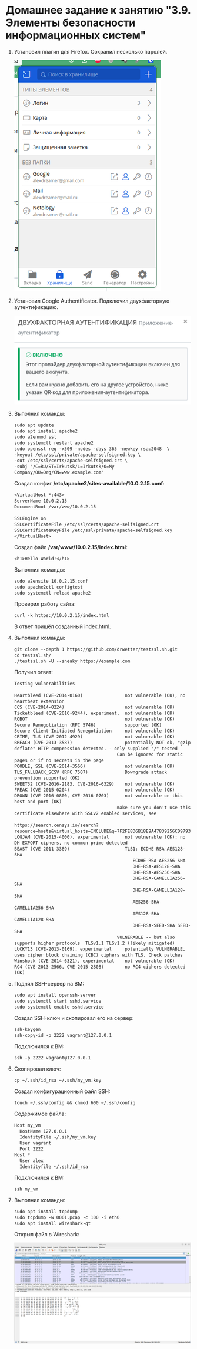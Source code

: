 # Домашнее задание к занятию "3.9. Элементы безопасности информационных систем"

1. Установил плагин для Firefox. Сохранил несколько паролей.

    ![](bitwarden01.png)
2. Установил Google Authentificator. Подключил двухфакторную аутентификацию.

    ![](bitwarden02.png)
3. Выполнил команды:
    ```
    sudo apt update
    sudo apt install apache2
    sudo a2enmod ssl
    sudo systemctl restart apache2
    sudo openssl req -x509 -nodes -days 365 -newkey rsa:2048  \
    -keyout /etc/ssl/private/apache-selfsigned.key \
    -out /etc/ssl/certs/apache-selfsigned.crt \
    -subj "/C=RU/ST=Irkutsk/L=Irkutsk/O=My Company/OU=Org/CN=www.example.com"
    ```
    Создал конфиг **/etc/apache2/sites-available/10.0.2.15.conf**:
    ```
    <VirtualHost *:443>
    ServerName 10.0.2.15
    DocumentRoot /var/www/10.0.2.15

    SSLEngine on
    SSLCertificateFile /etc/ssl/certs/apache-selfsigned.crt
    SSLCertificateKeyFile /etc/ssl/private/apache-selfsigned.key
    </VirtualHost>
    ```
    Создал файл **/var/www/10.0.2.15/index.html**:
    ```
    <h1>Hello World!</h1>
    ```
    Выполнил команды:
    ```
    sudo a2ensite 10.0.2.15.conf
    sudo apache2ctl configtest
    sudo systemctl reload apache2
    ```
    Проверил работу сайта:
    ```
    curl -k https://10.0.2.15/index.html
    ```
    В ответ пришёл созданный index.html.
4. Выполнил команды:
    ```
    git clone --depth 1 https://github.com/drwetter/testssl.sh.git
    cd testssl.sh/
    ./testssl.sh -U --sneaky https://example.com
    ```
    Получил ответ:
    ```
    Testing vulnerabilities 

    Heartbleed (CVE-2014-0160)                not vulnerable (OK), no heartbeat extension
    CCS (CVE-2014-0224)                       not vulnerable (OK)
    Ticketbleed (CVE-2016-9244), experiment.  not vulnerable (OK)
    ROBOT                                     not vulnerable (OK)
    Secure Renegotiation (RFC 5746)           supported (OK)
    Secure Client-Initiated Renegotiation     not vulnerable (OK)
    CRIME, TLS (CVE-2012-4929)                not vulnerable (OK)
    BREACH (CVE-2013-3587)                    potentially NOT ok, "gzip deflate" HTTP compression detected. - only supplied "/" tested
                                           Can be ignored for static pages or if no secrets in the page
    POODLE, SSL (CVE-2014-3566)               not vulnerable (OK)
    TLS_FALLBACK_SCSV (RFC 7507)              Downgrade attack prevention supported (OK)
    SWEET32 (CVE-2016-2183, CVE-2016-6329)    not vulnerable (OK)
    FREAK (CVE-2015-0204)                     not vulnerable (OK)
    DROWN (CVE-2016-0800, CVE-2016-0703)      not vulnerable on this host and port (OK)
                                           make sure you don't use this certificate elsewhere with SSLv2 enabled services, see
                                           https://search.censys.io/search?resource=hosts&virtual_hosts=INCLUDE&q=7F2FE8D6B18E9A47839256CD97938DAA70E8515750298DDBA2F3F4B8440113FC
    LOGJAM (CVE-2015-4000), experimental      not vulnerable (OK): no DH EXPORT ciphers, no common prime detected
    BEAST (CVE-2011-3389)                     TLS1: ECDHE-RSA-AES128-SHA
                                                 ECDHE-RSA-AES256-SHA
                                                 DHE-RSA-AES128-SHA
                                                 DHE-RSA-AES256-SHA
                                                 DHE-RSA-CAMELLIA256-SHA
                                                 DHE-RSA-CAMELLIA128-SHA
                                                 AES256-SHA CAMELLIA256-SHA
                                                 AES128-SHA CAMELLIA128-SHA
                                                 DHE-RSA-SEED-SHA SEED-SHA 
                                           VULNERABLE -- but also supports higher protocols  TLSv1.1 TLSv1.2 (likely mitigated)
    LUCKY13 (CVE-2013-0169), experimental     potentially VULNERABLE, uses cipher block chaining (CBC) ciphers with TLS. Check patches
    Winshock (CVE-2014-6321), experimental    not vulnerable (OK)
    RC4 (CVE-2013-2566, CVE-2015-2808)        no RC4 ciphers detected (OK)
    ```
5. Поднял SSH-сервер на ВМ:
    ```
    sudo apt install openssh-server
    sudo systemctl start sshd.service
    sudo systemctl enable sshd.service
    ```
    Создал SSH-ключ и скопировал его на сервер:
    ```
    ssh-keygen
    ssh-copy-id -p 2222 vagrant@127.0.0.1 
    ```
    Подключился к ВМ:
    ```
    ssh -p 2222 vagrant@127.0.0.1
    ```
6. Скопировал ключ:
    ```
    cp ~/.ssh/id_rsa ~/.ssh/my_vm.key
    ```
    Создал конфигурационный файл SSH:
    ```
    touch ~/.ssh/config && chmod 600 ~/.ssh/config
    ```
    Содержимое файла:
    ```
    Host my_vm
      HostName 127.0.0.1
      IdentityFile ~/.ssh/my_vm.key
      User vagrant
      Port 2222
    Host *
      User alex
      Identityfile ~/.ssh/id_rsa
    ```
    Подключился к ВМ:
    ```
    ssh my_vm
    ```
7. Выполнил команды:
    ```
    sudo apt install tcpdump
    sudo tcpdump -w 0001.pcap -c 100 -i eth0
    sudo apt install wireshark-qt
    ```
    Открыл файл в Wireshark:

    ![](wireshark.png)